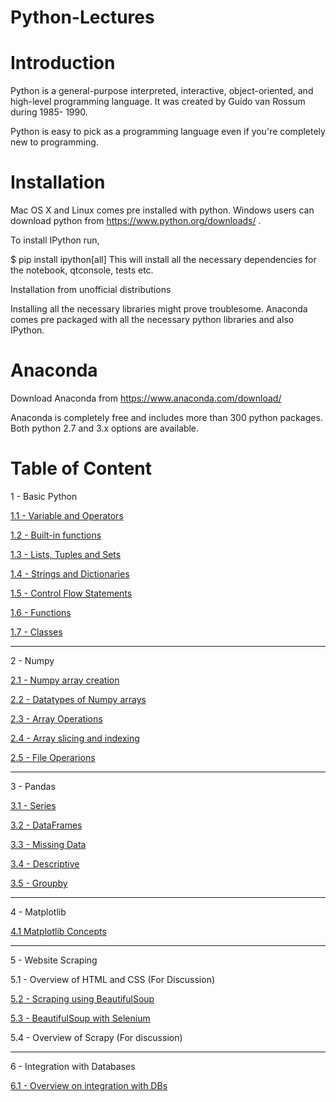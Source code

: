 # Python-Lectures

# Introduction

Python is a general-purpose interpreted, interactive, object-oriented, and high-level programming language. It was created by Guido van Rossum during 1985- 1990. 

Python is easy to pick as a programming language even if you're completely new to programming.

# Installation

Mac OS X and Linux comes pre installed with python. Windows users can download python from https://www.python.org/downloads/ .

To install IPython run,

$ pip install ipython[all]
This will install all the necessary dependencies for the notebook, qtconsole, tests etc.

Installation from unofficial distributions

Installing all the necessary libraries might prove troublesome. Anaconda comes pre packaged with all the necessary python libraries and also IPython.

# Anaconda

Download Anaconda from https://www.anaconda.com/download/

Anaconda is completely free and includes more than 300 python packages. Both python 2.7 and 3.x options are available.

# Table of Content

1 - Basic Python

  [1.1 - Variable and Operators](https://github.com/kishi001/Python-Lectures/blob/master/Basic%20Python/1-variables-and-Operators-finished.ipynb) 
  
  [1.2 - Built-in functions](https://github.com/kishi001/Python-Lectures/blob/master/Basic%20Python/2-Built-in-functions-finished.ipynb)
  
  [1.3 - Lists, Tuples and Sets](https://github.com/kishi001/Python-Lectures/blob/master/Basic%20Python/3-Lists-Tuples-and-Sets-finished.ipynb)

  [1.4 - Strings and Dictionaries](https://github.com/kishi001/Python-Lectures/blob/master/Basic%20Python/4-Strings-and-Dictionaries-finished.ipynb)

  [1.5 - Control Flow Statements](https://github.com/kishi001/Python-Lectures/blob/master/Basic%20Python/5-Control-Flow-Statements-finished.ipynb)

  [1.6 - Functions](https://github.com/kishi001/Python-Lectures/blob/master/Basic%20Python/6-Functions-finished.ipynb)

  [1.7 - Classes](https://github.com/kishi001/Python-Lectures/blob/master/Basic%20Python/7-Classes-finished.ipynb)

----------------------------------------------------------------

2 - Numpy
  
  [2.1 - Numpy array creation](https://github.com/kishi001/Python-Lectures/blob/master/Numpy/1-Numpy-array-creation-finished.ipynb)
  
  [2.2 - Datatypes of Numpy arrays](https://github.com/kishi001/Python-Lectures/blob/master/Numpy/2-Datatypes-of-Numpy-arrays-finished.ipynb)
  
  [2.3 - Array Operations](https://github.com/kishi001/Python-Lectures/blob/master/Numpy/3-Array-Operations-finished.ipynb)
  
  [2.4 - Array slicing and indexing](https://github.com/kishi001/Python-Lectures/blob/master/Numpy/4-Arrays-slicing-and-indexing-finished.ipynb)
  
  [2.5 - File Operarions](https://github.com/kishi001/Python-Lectures/blob/master/Numpy/5-File-Operations-finished.ipynb)
  
---------------------------------------------------------------- 
  
 3 - Pandas
 
  [3.1 - Series](https://github.com/kishi001/Python-Lectures/blob/master/Pandas/1-Series-finished.ipynb)
  
  [3.2 - DataFrames](https://github.com/kishi001/Python-Lectures/blob/master/Pandas/2-DataFrames-finished.ipynb)
  
  [3.3 - Missing Data](https://github.com/kishi001/Python-Lectures/blob/master/Pandas/3-Missing-Data-finished.ipynb)
  
  [3.4 - Descriptive](https://github.com/kishi001/Python-Lectures/blob/master/Pandas/4-Descriptive-finished.ipynb)
  
  [3.5 - Groupby](https://github.com/kishi001/Python-Lectures/blob/master/Pandas/5-Groupby-finished.ipynb)
  
---------------------------------------------------------------- 

 4 - Matplotlib
  
  [4.1 Matplotlib Concepts](https://github.com/kishi001/Python-Lectures/blob/master/Matplotlib/1-Matplotlib-Concepts.ipynb)  
 
----------------------------------------------------------------
 
 5 - Website Scraping
 
  5.1 - Overview of HTML and CSS (For Discussion)
  
  [5.2 - Scraping using BeautifulSoup](https://github.com/kishi001/Python-Lectures/blob/master/Website%20Scraping/2-Scraping-using-BeautifulSoup.ipynb)
  
  [5.3 - BeautifulSoup with Selenium](https://github.com/kishi001/scrape-twitter)
  
  5.4 - Overview of Scrapy (For discussion)
 
 ----------------------------------------------------------------
 
 6 - Integration with Databases
  
  [6.1 - Overview on integration with DBs](https://github.com/kishi001/Python-Lectures/blob/master/Integration%20with%20Databases/Overview-on-integration-with-DBs.ipynb)
  
   
